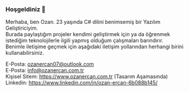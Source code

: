 ### Hoşgeldiniz 👋<br>

<!--
**ozanercan/ozanercan** is a ✨ _special_ ✨ repository because its `README.md` (this file) appears on your GitHub profile.

Here are some ideas to get you started:

- 🔭 I’m currently working on ...
- 🌱 I’m currently learning ...
- 👯 I’m looking to collaborate on ...
- 🤔 I’m looking for help with ...
- 💬 Ask me about ...
- 📫 How to reach me: ...
- 😄 Pronouns: ...
- ⚡ Fun fact: ...
-->

Merhaba, ben Ozan. 23 yaşında C# dilini benimsemiş bir Yazılım Geliştiriciyim.<br>
Burada paylaştığım projeler kendimi geliştirmek için ya da öğrenmek istediğim teknolojilerle ilgili yapmış olduğum çalışmaları barındırır.<br>
Benimle iletişime geçmek için aşağıdaki iletişim yollarından herhangi birini kullanabilirsiniz.

E-Posta: ozanercan07@outlook.com<br>
E-Posta: info@ozanercan.com.tr<br>
Kişisel Sitem: https://www.ozanercan.com.tr (Tasarım Aşamasında)<br>
Linkedin: https://www.linkedin.com/in/ozan-ercan-6b088b145/
